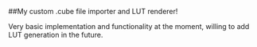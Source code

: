 ##My custom .cube file importer and LUT renderer!

Very basic implementation and functionality at the moment, willing to add LUT generation in the future.